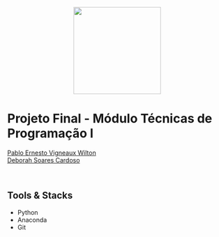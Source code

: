 <p align="center">
  <img src = "https://images2.imgbox.com/a5/72/7ZbDUHlf_o.jpg" width="200">
</p>

# Projeto Final - Módulo Técnicas de Programação I

[Pablo Ernesto Vigneaux Wilton](https://wwww.linkedin.com/in/pablo-ernesto-vigneaux-wilton)  
[Deborah Soares Cardoso](https://www.linkedin.com/in/dehscardoso)

<br>

## Tools & Stacks
- Python 
- Anaconda
- Git 

